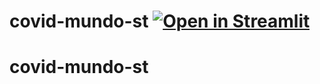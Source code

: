 # covid-mundo-st [![Open in Streamlit](https://static.streamlit.io/badges/streamlit_badge_black_white.svg)](https://share.streamlit.io/martinezbel/covid-mundo-st/app.py)
# covid-mundo-st
